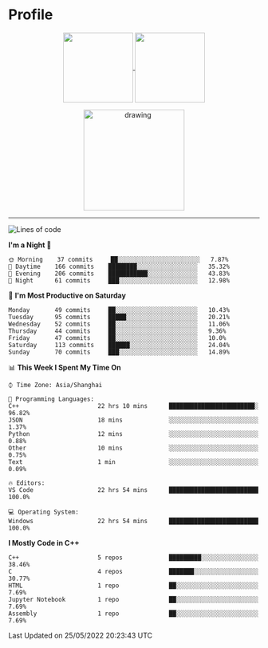 # Profile

<p align="center">
  <a href="https://github.com/SourVoice">
    <img
      align="center"
      height="140em"
      src="https://github-readme-stats.vercel.app/api?username=SourVoice&show_icons=true&include_all_commits=true&count_private=true&theme=tokyonight"
    />
  </a>
  <a href="https://github.com/SourVoice">
    <img
      align="center"
      height="140em"
      src="https://github-readme-stats.vercel.app/api/top-langs/?username=SourVoice&show_icons=true&include_all_commits=true&count_private=true&layout=compact&theme=tokyonight"
    />
  </a>
</p>

<p align="center">
   <a href="https://github.com/SourVoice">
    <img
      align="center"
      height="202em"
      alt="drawing"
      src="https://activity-graph.herokuapp.com/graph?username=SourVoice&theme=react-dark"
    />
  </a>
</p>

---
<!--START_SECTION:waka-->
![Lines of code](https://img.shields.io/badge/From%20Hello%20World%20I%27ve%20Written-251%20Thousand%20lines%20of%20code-blue)

**I'm a Night 🦉** 

```text
🌞 Morning    37 commits     ██░░░░░░░░░░░░░░░░░░░░░░░   7.87% 
🌆 Daytime    166 commits    ████████░░░░░░░░░░░░░░░░░   35.32% 
🌃 Evening    206 commits    ███████████░░░░░░░░░░░░░░   43.83% 
🌙 Night      61 commits     ███░░░░░░░░░░░░░░░░░░░░░░   12.98%

```
📅 **I'm Most Productive on Saturday** 

```text
Monday       49 commits     ██░░░░░░░░░░░░░░░░░░░░░░░   10.43% 
Tuesday      95 commits     █████░░░░░░░░░░░░░░░░░░░░   20.21% 
Wednesday    52 commits     ██░░░░░░░░░░░░░░░░░░░░░░░   11.06% 
Thursday     44 commits     ██░░░░░░░░░░░░░░░░░░░░░░░   9.36% 
Friday       47 commits     ██░░░░░░░░░░░░░░░░░░░░░░░   10.0% 
Saturday     113 commits    ██████░░░░░░░░░░░░░░░░░░░   24.04% 
Sunday       70 commits     ███░░░░░░░░░░░░░░░░░░░░░░   14.89%

```


📊 **This Week I Spent My Time On** 

```text
⌚︎ Time Zone: Asia/Shanghai

💬 Programming Languages: 
C++                      22 hrs 10 mins      ████████████████████████░   96.82% 
JSON                     18 mins             ░░░░░░░░░░░░░░░░░░░░░░░░░   1.37% 
Python                   12 mins             ░░░░░░░░░░░░░░░░░░░░░░░░░   0.88% 
Other                    10 mins             ░░░░░░░░░░░░░░░░░░░░░░░░░   0.75% 
Text                     1 min               ░░░░░░░░░░░░░░░░░░░░░░░░░   0.09%

🔥 Editors: 
VS Code                  22 hrs 54 mins      █████████████████████████   100.0%

💻 Operating System: 
Windows                  22 hrs 54 mins      █████████████████████████   100.0%

```

**I Mostly Code in C++** 

```text
C++                      5 repos             █████████░░░░░░░░░░░░░░░░   38.46% 
C                        4 repos             ███████░░░░░░░░░░░░░░░░░░   30.77% 
HTML                     1 repo              ██░░░░░░░░░░░░░░░░░░░░░░░   7.69% 
Jupyter Notebook         1 repo              ██░░░░░░░░░░░░░░░░░░░░░░░   7.69% 
Assembly                 1 repo              ██░░░░░░░░░░░░░░░░░░░░░░░   7.69%

```



 Last Updated on 25/05/2022 20:23:43 UTC
<!--END_SECTION:waka-->
